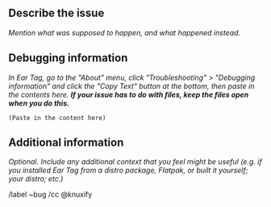 ## Describe the issue

*Mention what was supposed to happen, and what happened instead.*

## Debugging information

*In Ear Tag, go to the "About" menu, click "Troubleshooting" > "Debugging information" and click the "Copy Text" button at the bottom, then paste in the contents here. **If your issue has to do with files, keep the files open when you do this.***

```code
(Paste in the content here)
```

## Additional information

*Optional. Include any additional context that you feel might be useful (e.g. if you installed Ear Tag from a distro package, Flatpak, or built it yourself; your distro; etc.)*

/label ~bug
/cc @knuxify

